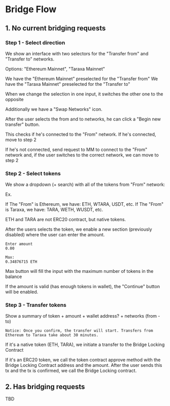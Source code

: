 # Bridge Flow

## 1. No current bridging requests

### Step 1 - Select direction
We show an interface with two selectors for the "Transfer from" and "Transfer to" networks.

Options: "Ethereum Mainnet", "Taraxa Mainnet"

We have the "Ethereum Mainnet" preselected for the "Transfer from"
We have the "Taraxa Mainnet" preselected for the "Transfer to"

When we change the selection in one input, it switches the other one to the opposite

Additionally we have a "Swap Networks" icon.

After the user selects the from and to networks, he can click a "Begin new transfer" button.

This checks if he's connected to the "From" network.
If he's connected, move to step 2

If he's not connected, send request to MM to connect to the "From" network and, if the user switches to the correct network, we can move to step 2

### Step 2 - Select tokens

We show a dropdown (+ search) with all of the tokens from "From" network:

Ex.

If The "From" is Ethereum, we have: ETH, WTARA, USDT, etc.
If The "From" is Taraxa, we have: TARA, WETH, WUSDT, etc.

ETH and TARA are not ERC20 contract, but native tokens.

After the users selects the token, we enable a new section (previously disabled) where the user can enter the amount.

```
Enter amount
0.00

Max:
0.34876715 ETH
```

Max button will fill the input with the maximum number of tokens in the balance

If the amount is valid (has enough tokens in wallet), the "Continue" button will be enabled.

### Step 3 - Transfer tokens

Show a summary of token + amount + wallet address? + networks (from - to)

`Notice:
Once you confirm, the transfer will start. Transfers from Ethereum to Taraxa take about 30 minutes.`

If it's a native token (ETH, TARA), we initiate a transfer to the Bridge Locking Contract 

If it's an ERC20 token, we call the token contract approve method with the Bridge Locking Contract address and the amount.
After the user sends this tx and the tx is confirmed, we call the Bridge Locking contract.


## 2. Has bridging requests
TBD